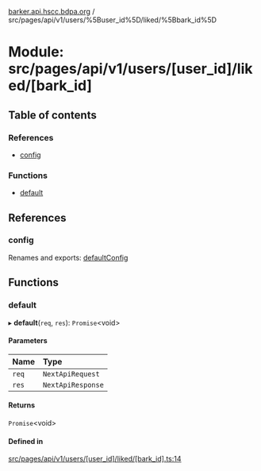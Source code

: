 [barker.api.hscc.bdpa.org][1] /
src/pages/api/v1/users/%5Buser_id%5D/liked/%5Bbark_id%5D

# Module: src/pages/api/v1/users/\[user_id]/liked/\[bark_id]

## Table of contents

### References

- [config][2]

### Functions

- [default][3]

## References

### config

Renames and exports: [defaultConfig][4]

## Functions

### default

▸ **default**(`req`, `res`): `Promise`\<void>

#### Parameters

| Name  | Type              |
| :---- | :---------------- |
| `req` | `NextApiRequest`  |
| `res` | `NextApiResponse` |

#### Returns

`Promise`\<void>

#### Defined in

[src/pages/api/v1/users/\[user_id\]/liked/\[bark_id\].ts:14][5]

[1]: ../README.md
[2]: src_pages_api_v1_users__user_id__liked__bark_id_.md#config
[3]: src_pages_api_v1_users__user_id__liked__bark_id_.md#default
[4]: src_backend_middleware.md#defaultconfig

[5]:
https://github.com/nhscc/barker.api.hscc.bdpa.org/blob/b8087e9/src/pages/api/v1/users/[user_id]/liked/[bark_id].ts#L14
